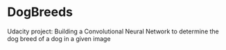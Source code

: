 # DogBreeds
Udacity project: Building a Convolutional Neural Network to determine the dog breed of a dog in a given image
